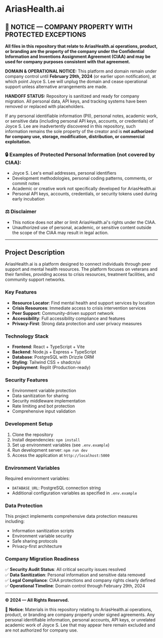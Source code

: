 
# AriasHealth.ai

## 🚫 NOTICE — COMPANY PROPERTY WITH PROTECTED EXCEPTIONS

**All files in this repository that relate to AriasHealth.ai operations, product, or branding are the property of the company under the Confidential Information and Inventions Assignment Agreement (CIAA) and may be used for company purposes consistent with that agreement.**

**DOMAIN & OPERATIONAL NOTICE:** This platform and domain remain under company control until **February 29th, 2024** (or earlier upon notification), at which point Joyce S. Lee will unplug the domain and cease operational support unless alternative arrangements are made.

**HANDOFF STATUS:** Repository is sanitized and ready for company migration. All personal data, API keys, and tracking systems have been removed or replaced with placeholders.

If any personal identifiable information (PII), personal notes, academic work, or sensitive data (including personal API keys, accounts, or credentials) of Joyce S. Lee are inadvertently discovered in this repository, such information remains the sole property of the creator and is **not authorized for company use, storage, modification, distribution, or commercial exploitation.**

### 🔒 Examples of Protected Personal Information (not covered by CIAA):

- Joyce S. Lee's email addresses, personal identifiers
- Development methodologies, personal coding patterns, comments, or commit notes
- Academic or creative work not specifically developed for AriasHealth.ai
- Personal API keys, accounts, credentials, or security tokens used during early incubation

### ⚖️ Disclaimer

- This notice does not alter or limit AriasHealth.ai's rights under the CIAA.
- Unauthorized use of personal, academic, or sensitive content outside the scope of the CIAA may result in legal action.

---

## Project Description

AriasHealth.ai is a platform designed to connect individuals through peer support and mental health resources. The platform focuses on veterans and their families, providing access to crisis resources, treatment facilities, and community support networks.

### Key Features

- **Resource Locator**: Find mental health and support services by location
- **Crisis Resources**: Immediate access to crisis intervention services
- **Peer Support**: Community-driven support network
- **Accessibility**: Full accessibility compliance and features
- **Privacy-First**: Strong data protection and user privacy measures

### Technology Stack

- **Frontend**: React + TypeScript + Vite
- **Backend**: Node.js + Express + TypeScript
- **Database**: PostgreSQL with Drizzle ORM
- **Styling**: Tailwind CSS + shadcn/ui
- **Deployment**: Replit (Production-ready)

### Security Features

- Environment variable protection
- Data sanitization for sharing
- Security middleware implementation
- Rate limiting and bot protection
- Comprehensive input validation

### Development Setup

1. Clone the repository
2. Install dependencies: `npm install`
3. Set up environment variables (see `.env.example`)
4. Run development server: `npm run dev`
5. Access the application at `http://localhost:5000`

### Environment Variables

Required environment variables:
- `DATABASE_URL`: PostgreSQL connection string
- Additional configuration variables as specified in `.env.example`

### Data Protection

This project implements comprehensive data protection measures including:
- Information sanitization scripts
- Environment variable security
- Safe sharing protocols
- Privacy-first architecture

### Company Migration Readiness

✅ **Security Audit Status**: All critical security issues resolved  
✅ **Data Sanitization**: Personal information and sensitive data removed  
✅ **Legal Compliance**: CIAA protections and company rights clearly defined  
✅ **Operational Timeline**: Domain control through February 29th, 2024  

---

**© 2024 — All Rights Reserved.**

📌 **Notice**: Materials in this repository relating to AriasHealth.ai operations, product, or branding are company property under signed agreements. Any personal identifiable information, personal accounts, API keys, or unrelated academic work of Joyce S. Lee that may appear here remain excluded and are not authorized for company use.
